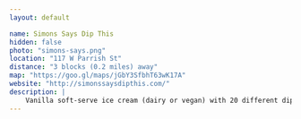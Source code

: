 ```yaml
---
layout: default

name: Simons Says Dip This
hidden: false
photo: "simons-says.png"
location: "117 W Parrish St"
distance: "3 blocks (0.2 miles) away"
map: "https://goo.gl/maps/jGbY3SfbhT63wK17A"
website: "http://simonssaysdipthis.com/"
description: |
    Vanilla soft-serve ice cream (dairy or vegan) with 20 different dip options and countless toppings.
---
```

